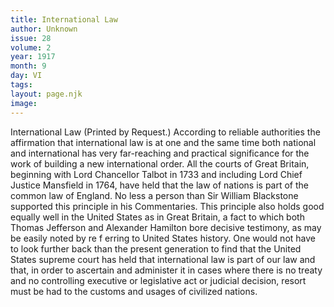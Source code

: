 ```yaml
---
title: International Law
author: Unknown
issue: 28
volume: 2
year: 1917
month: 9
day: VI
tags:
layout: page.njk
image:
---
```

International Law   (Printed by Request.)   According to reliable authorities the affirmation that international law is at one and the same time both national and international has very far-reaching and practical significance for the work of building a new international order.   All the courts of Great Britain, beginning with Lord Chancellor Talbot in 1733 and including Lord Chief Justice Mansfield in 1764, have held that the law of nations is part of the common law of England. No less a person than Sir William Blackstone supported this principle in his Commentaries. This principle also holds good equally well in the United States as in Great Britain, a fact to which both Thomas Jefferson and Alexander Hamilton bore decisive testimony, as may be easily noted by re f erring to United States history.   One would not have to look further back than the present generation to find that the United States supreme court has held that international law is part of our law and that, in order to ascertain and administer it in cases where there is no treaty and no controlling executive or legislative act or judicial decision, resort must be had to the customs and usages of civilized nations.   


